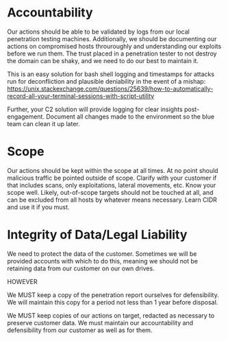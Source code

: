 # Accountability

Our actions should be able to be validated by logs from our local penetration testing machines. Additionally, we should be documenting our actions on compromised hosts throuroughly and understanding our exploits before we run them. The trust placed in a penetration tester to not destroy the domain can be shaky, and we need to do our best to maintain it. 

This is an easy solution for bash shell logging and timestamps for attacks run for deconfliction and plausible deniability in the event of a mishap: https://unix.stackexchange.com/questions/25639/how-to-automatically-record-all-your-terminal-sessions-with-script-utility

Further, your C2 solution will provide logging for clear insights post-engagement. Document all changes made to the environment so the blue team can clean it up later. 

# Scope

Our actions should be kept within the scope at all times. At no point should malicious traffic be pointed outside of scope. Clarify with your customer if that includes scans, only exploitations, lateral movements, etc. Know your scope well. Likely, out-of-scope targets should not be touched at all, and can be excluded from all hosts by whatever means necessary. Learn CIDR and use it if you must. 

# Integrity of Data/Legal Liability

We need to protect the data of the customer. Sometimes we will be provided accounts with which to do this, meaning we should not be retaining data from our customer on our own drives. 

HOWEVER

We MUST keep a copy of the penetration report ourselves for defensibility. We will maintain this copy for a period not less than 1 year before disposal. 

We MUST keep copies of our actions on target, redacted as necessary to preserve customer data. We must maintain our accountability and defensibility from our customer as well as for them. 
